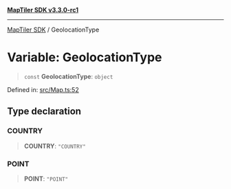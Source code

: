 [**MapTiler SDK v3.3.0-rc1**](../README.md)

***

[MapTiler SDK](../README.md) / GeolocationType

# Variable: GeolocationType

> `const` **GeolocationType**: `object`

Defined in: [src/Map.ts:52](https://github.com/maptiler/maptiler-sdk-js/blob/d9cb958ebf063ecde2f6f583eb172e5a83460e6a/src/Map.ts#L52)

## Type declaration

### COUNTRY

> **COUNTRY**: `"COUNTRY"`

### POINT

> **POINT**: `"POINT"`
